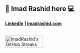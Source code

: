 <!-- ### Hi there  -->

## 👋 Imad Rashid here 💻

**[LinkedIn](https://www.linkedin.com/in/imadrashid/) | [imadrashid.com](https://www.imadrashid.com/)**


<br />

<div style="display: flex; align-items: center; justify-content: between;">
<!-- <img width="49%" src="https://github-readme-stats.vercel.app/api?username=ImadRashid&show_icons=true&count_private=true&hide_title=false&theme=nightowl" alt="Imad Rashid's Github Stats" /> -->

<img width="49%" src="https://github-readme-streak-stats.herokuapp.com?user=ImadRashid&theme=nightowl&date_format=M%20j%5B%2C%20Y%5D" alt="ImadRashid's GitHub Streaks" />
</div>

<!--
**ImadRashid/ImadRashid** is a ✨ _special_ ✨ repository because its `README.md` (this file) appears on your GitHub profile.

Here are some ideas to get you started:

- 🔭 I’m currently working on ...
- 🌱 I’m currently learning ...
- 👯 I’m looking to collaborate on ...
- 🤔 I’m looking for help with ...
- 💬 Ask me about ...
- 📫 How to reach me: ...
- 😄 Pronouns: ...
- ⚡ Fun fact: ...
-->
